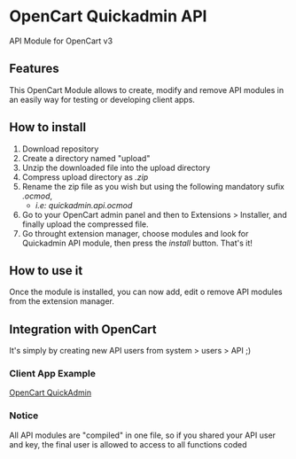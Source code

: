 # OpenCart Quickadmin API
API Module for OpenCart v3

## Features
This OpenCart Module allows to create, modify and remove API modules in an easily way for testing or developing client apps.

## How to install

1. Download repository
2. Create a directory named "upload"
3. Unzip the downloaded file into the upload directory
4. Compress upload directory as _.zip_
5. Rename the zip file as you wish but using the following mandatory sufix _.ocmod_, 
    * _i.e: quickadmin.api.ocmod_
6. Go to your OpenCart admin panel and then to Extensions > Installer, and finally upload the compressed file.
7. Go throught extension manager, choose modules and look for Quickadmin API module, then press the _install_ button. That's it!

## How to use it
Once the module is installed, you can now add, edit o remove API modules from the extension manager.

## Integration with OpenCart
It's simply by creating new API users from system > users > API ;)

### Client App Example
[OpenCart QuickAdmin](https://github.com/PerezRE/OpenCart-Quickadmin)

### Notice
All API modules are "compiled" in one file, so if you shared your API user and key, the final user is allowed to access to all functions coded
